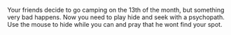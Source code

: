 Your friends decide to go camping on the 13th of the month, but something very bad happens. Now you need to play hide and seek with a psychopath.
Use the mouse to hide while you can and pray that he wont find your spot.